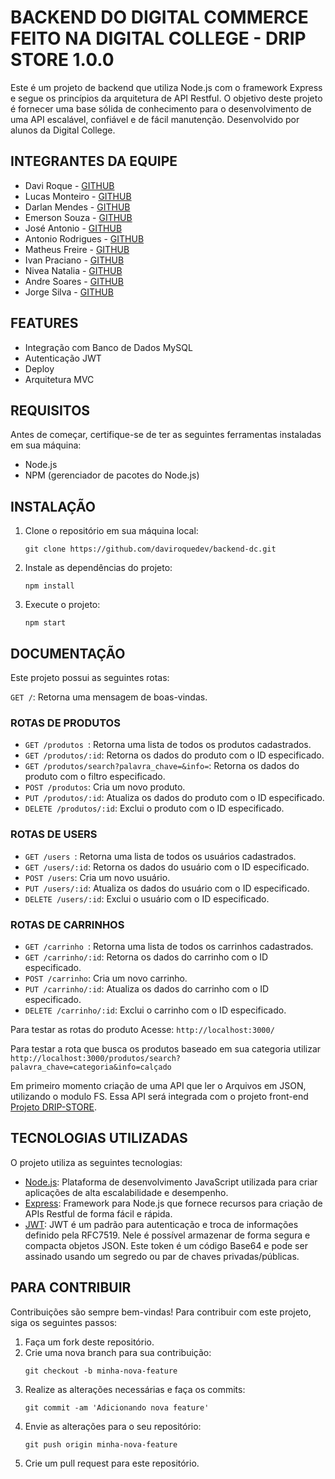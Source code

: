 # BACKEND DO DIGITAL COMMERCE FEITO NA DIGITAL COLLEGE - DRIP STORE 1.0.0

Este é um projeto de backend que utiliza Node.js com o framework Express e segue os princípios da arquitetura de API Restful. O objetivo deste projeto é fornecer uma base sólida de conhecimento para o desenvolvimento de uma API escalável, confiável e de fácil manutenção. Desenvolvido por alunos da Digital College.

## INTEGRANTES DA EQUIPE
<ul>
<li>Davi Roque -  <a href="https://github.com/daviroquedev">GITHUB</a></li>
<li>Lucas Monteiro -  <a href="https://github.com/LMsousa20">GITHUB</a></li>
<li>Darlan Mendes -  <a href="https://github.com/DarlanMendes">GITHUB</a></li>
<li>Emerson Souza -  <a href="https://github.com/SouEmersonSouza">GITHUB</a></li>
<li>José Antonio -  <a href="https://github.com/JoseAAntonio">GITHUB</a></li>
 <li>Antonio Rodrigues -  <a href="https://github.com/BigTonny1980">GITHUB</a></li>
<li>Matheus Freire -  <a href="https://github.com/matheusfmc-digitalcollege">GITHUB</a></li>
<li>Ivan Praciano -  <a href="https://github.com/404">GITHUB</a></li>
<li>Nivea Natalia -  <a href="https://github.com/nivea-natalia">GITHUB</a></li>
<li>Andre Soares -  <a href="https://github.com/andresoaresmota">GITHUB</a></li>
<li>Jorge Silva -  <a href="https://github.com/jorge-sillva">GITHUB</a></li>

</ul>


## FEATURES

<ul>
<li>Integração com Banco de Dados MySQL</li>
<li>Autenticação JWT</li>
<li>Deploy</li>
<li>Arquitetura MVC </li>
</ul>

## REQUISITOS

<p>Antes de começar, certifique-se de ter as seguintes ferramentas instaladas em sua máquina:</p>
    <ul>
      <li>Node.js</li>
      <li>NPM (gerenciador de pacotes do Node.js)</li>
    </ul>
    
## INSTALAÇÃO

<ol>
      <li>Clone o repositório em sua máquina local:</li>
      <pre><code>git clone https://github.com/daviroquedev/backend-dc.git </code></pre>
      <li>Instale as dependências do projeto:</li>
      <pre><code>npm install</code></pre>
      <li>Execute o projeto:</li>
      <pre><code>npm start</code></pre>
</ol>
 
## DOCUMENTAÇÃO 


  <p>Este projeto possui as seguintes rotas:</p>
  <p><code>GET /</code>: Retorna uma mensagem de boas-vindas.</p>
  
### ROTAS DE PRODUTOS
<ul>
      <li><code>GET /produtos </code>: Retorna uma lista de todos os produtos cadastrados.</li>
      <li><code>GET /produtos/:id</code>: Retorna os dados do produto com o ID especificado.</li>
      <li><code>GET /produtos/search?palavra_chave=&info=</code>: Retorna os dados do produto com o filtro especificado.</li>
      <li><code>POST /produtos</code>: Cria um novo produto.</li>
      <li><code>PUT /produtos/:id</code>: Atualiza os dados do produto com o ID especificado.</li>
      <li><code>DELETE /produtos/:id</code>: Exclui o produto com o ID especificado.</li>
</ul>
    
### ROTAS DE USERS
<ul>
      <li><code>GET /users </code>: Retorna uma lista de todos os usuários cadastrados.</li>
      <li><code>GET /users/:id</code>: Retorna os dados do usuário com o ID especificado.</li>
      <li><code>POST /users</code>: Cria um novo usuário. </li>
      <li><code>PUT /users/:id</code>: Atualiza os dados do usuário com o ID especificado.</li>
      <li><code>DELETE /users/:id</code>: Exclui o usuário com o ID especificado.</li>
</ul>

### ROTAS DE CARRINHOS
<ul>
      <li><code>GET /carrinho </code>: Retorna uma lista de todos os carrinhos cadastrados.</li>
      <li><code>GET /carrinho/:id</code>: Retorna os dados do carrinho com o ID especificado.</li>
      <li><code>POST /carrinho</code>: Cria um novo carrinho. </li>
      <li><code>PUT /carrinho/:id</code>: Atualiza os dados do carrinho com o ID especificado.</li>
      <li><code>DELETE /carrinho/:id</code>: Exclui o carrinho com o ID especificado.</li>
</ul>
    
    
Para testar as rotas do produto Acesse: `http://localhost:3000/`

Para testar a rota que busca os produtos baseado em sua categoria utilizar
<br/>`http://localhost:3000/produtos/search?palavra_chave=categoria&info=calçado`

Em primeiro momento criação de uma API que ler o Arquivos em JSON, utilizando o modulo FS.
Essa API será integrada com o projeto front-end <a href="https://github.com/DarlanMendes/digital-store">Projeto DRIP-STORE</a>. 

## TECNOLOGIAS UTILIZADAS

 <p>O projeto utiliza as seguintes tecnologias:</p>
    <ul>
      <li><a href="https://nodejs.org/">Node.js</a>: Plataforma de desenvolvimento JavaScript utilizada para criar aplicações de alta escalabilidade e desempenho.</li>
      <li><a href="https://expressjs.com/">Express</a>: Framework para Node.js que fornece recursos para criação de APIs Restful de forma fácil e rápida.</li>
       <li><a href="https://expressjs.com/">JWT</a>: JWT é um padrão para autenticação e troca de informações definido pela RFC7519. Nele é possível armazenar de forma segura e compacta objetos JSON. Este token é um código Base64 e pode ser assinado usando um segredo ou par de chaves privadas/públicas.</li>
      
 </ul>

 ## PARA CONTRIBUIR 

 <p>Contribuições são sempre bem-vindas! Para contribuir com este projeto, siga os seguintes passos:</p>
    <ol>
      <li>Faça um fork deste repositório.</li>
      <li>Crie uma nova branch para sua contribuição:</li>
      <pre><code>git checkout -b minha-nova-feature</code></pre>
      <li>Realize as alterações necessárias e faça os commits:</li>
      <pre><code>git commit -am 'Adicionando nova feature'</code></pre>
      <li>Envie as alterações para o seu repositório:</li>
      <pre><code>git push origin minha-nova-feature</code></pre>
      <li>Crie um pull request para este repositório.</li>
    </ol>

